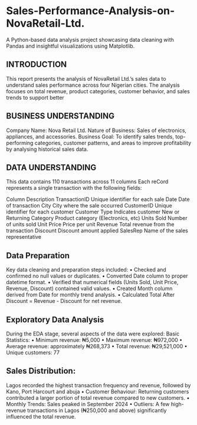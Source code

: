 # Sales-Performance-Analysis-on-NovaRetail-Ltd.
A Python-based data analysis project showcasing data cleaning with Pandas and insightful visualizations using Matplotlib.
## INTRODUCTION
This report presents the analysis of NovaRetail Ltd.’s sales data to understand sales performance across four Nigerian cities.
 The analysis focuses on total revenue, product categories, customer behavior, and sales trends to support better 
 ## BUSINESS UNDERSTANDING
Company Name: Nova Retail Ltd.
Nature of Business: Sales of electronics, appliances, and accessories.
Business Goal:
To identify sales trends, top-performing categories, customer patterns, and areas to improve profitability by analysing historical sales data.
## DATA UNDERSTANDING
This data contains 110 transactions across 11 columns
Each reCord represents a single transaction with the following fields: 

Column                                                                Description
TransactionID                  Unique identifier for each sale
Date                                             Date of transaction
City                                               City where the sale occurred
CustomerID                Unique identifier for each customer
Customer Type        Indicates customer New or Returning
Category                     Product category (Electronics, etc)
Units Sold                               Number of units sold
Unit Price                                   Price per unit
Revenue                  Total revenue from the transaction
Discount                 Discount amount applied
SalesRep                    Name of the sales representative 
## Data Preparation
Key data cleaning and preparation steps included:
	•	Checked and confirmed no null values or duplicates.
	•	Converted Date column to proper datetime format.
	•	Verified that numerical fields (Units Sold, Unit Price, Revenue, Discount) contained valid values.
	•	Created Month column derived from Date for monthly trend analysis.
	•	Calculated Total After Discount = Revenue - Discount for net revenue.
## Exploratory Data Analysis
During the EDA stage, several aspects of the data were explored:
		Basic Statistics:
	•	Minimum revenue: ₦5,000
	•	Maximum revenue: ₦972,000
	•	Average revenue: approximately ₦268,373
           •        Total revenue:  ₦29,521,000
            •        Unique customers:  77
## Sales Distribution:
Lagos recorded the highest transaction frequency and revenue, followed by Kano, Port Harcourt and abuja
	•	Customer Behaviour:
Returning customers contributed a larger portion of total revenue compared to new customers.
	•	Monthly Trends:
         Sales peaked in September 2024
	•	Outliers:
A few high-revenue transactions in Lagos (₦250,000 and above) significantly influenced the total revenue.
 







